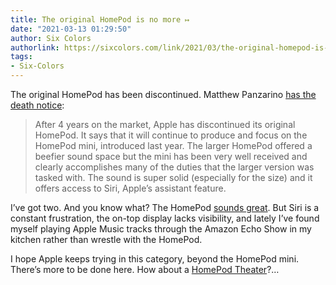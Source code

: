 ```yaml
---
title: The original HomePod is no more ↦
date: "2021-03-13 01:29:50"
author: Six Colors
authorlink: https://sixcolors.com/link/2021/03/the-original-homepod-is-no-more/
tags:
- Six-Colors
---
```

<p>The original HomePod has been discontinued. Matthew Panzarino <a href="https://techcrunch.com/2021/03/12/apple-discontinues-original-homepod-will-focus-on-mini/?tpcc=ECTW2020">has the death notice</a>:</p>
<blockquote><p>
  After 4 years on the market, Apple has discontinued its original HomePod. It says that it will continue to produce and focus on the HomePod mini, introduced last year. The larger HomePod offered a beefier sound space but the mini has been very well received and clearly accomplishes many of the duties that the larger version was tasked with. The sound is super solid (especially for the size) and it offers access to Siri, Apple’s assistant feature.
</p></blockquote>
<p>I’ve got two. And you know what? The HomePod <a href="https://sixcolors.com/post/2018/03/homepod-review/">sounds great</a>. But Siri is a constant frustration, the on-top display lacks visibility, and lately I’ve found myself playing Apple Music tracks through the Amazon Echo Show in my kitchen rather than wrestle with the HomePod.</p>
<p>I hope Apple keeps trying in this category, beyond the HomePod mini. There’s more to be done here. How about a <a href="https://sixcolors.com/post/2021/02/why-does-the-apple-tv-still-exist/">HomePod Theater</a>?&#8230;</p>